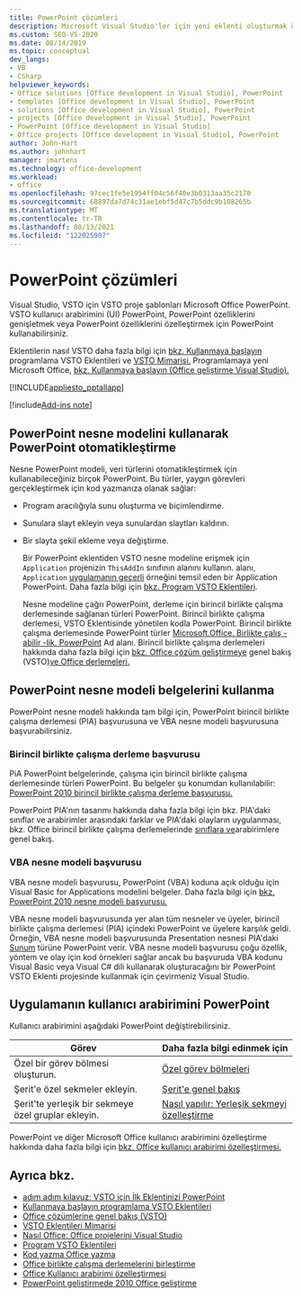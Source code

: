 ```yaml
---
title: PowerPoint çözümleri
description: Microsoft Visual Studio'ler için yeni eklenti oluşturmak üzere VSTO proje şablonları sağladığını PowerPoint.
ms.custom: SEO-VS-2020
ms.date: 08/14/2019
ms.topic: conceptual
dev_langs:
- VB
- CSharp
helpviewer_keywords:
- Office solutions [Office development in Visual Studio], PowerPoint
- templates [Office development in Visual Studio], PowerPoint
- solutions [Office development in Visual Studio], PowerPoint
- projects [Office development in Visual Studio], PowerPoint
- PowerPoint [Office development in Visual Studio]
- Office projects [Office development in Visual Studio], PowerPoint
author: John-Hart
ms.author: johnhart
manager: jmartens
ms.technology: office-development
ms.workload:
- office
ms.openlocfilehash: 97cec1fe5e1954ff04c56f40e3b0313aa35c2170
ms.sourcegitcommit: 68897da7d74c31ae1ebf5d47c7b5ddc9b108265b
ms.translationtype: MT
ms.contentlocale: tr-TR
ms.lasthandoff: 08/13/2021
ms.locfileid: "122025907"
---
```

# <a name="powerpoint-solutions"></a>PowerPoint çözümleri
  Visual Studio, VSTO için VSTO proje şablonları Microsoft Office PowerPoint. VSTO kullanıcı arabirimini (UI) PowerPoint, PowerPoint özelliklerini genişletmek veya PowerPoint özelliklerini özelleştirmek için PowerPoint kullanabilirsiniz.

 Eklentilerin nasıl VSTO daha fazla bilgi için [bkz. Kullanmaya başlayın](getting-started-programming-vsto-add-ins.md) programlama VSTO Eklentileri ve [VSTO Mimarisi.](architecture-of-vsto-add-ins.md) Programlamaya yeni Microsoft Office, [bkz. Kullanmaya başlayın &#40;Office geliştirme Visual Studio&#41;. ](getting-started-office-development-in-visual-studio.md)

 [!INCLUDE[appliesto_pptallapp](includes/appliesto-pptallapp-md.md)]

[!include[Add-ins note](includes/addinsnote.md)]

## <a name="automate-powerpoint-by-using-the-powerpoint-object-model"></a>PowerPoint nesne modelini kullanarak PowerPoint otomatikleştirme
 Nesne PowerPoint modeli, veri türlerini otomatikleştirmek için kullanabileceğiniz birçok PowerPoint. Bu türler, yaygın görevleri gerçekleştirmek için kod yazmanıza olanak sağlar:

- Program aracılığıyla sunu oluşturma ve biçimlendirme.

- Sunulara slayt ekleyin veya sunulardan slaytları kaldırın.

- Bir slayta şekil ekleme veya değiştirme.

  Bir PowerPoint eklentiden VSTO nesne modeline erişmek için `Application` projenizin `ThisAddIn` sınıfının alanını kullanın. alanı, `Application` [uygulamanın geçerli](/previous-versions/office/developer/office-2010/ff764034(v=office.14)) örneğini temsil eden bir Application PowerPoint. Daha fazla bilgi için [bkz. Program VSTO Eklentileri](programming-vsto-add-ins.md).

  Nesne modeline çağrı PowerPoint, derleme için birincil birlikte çalışma derlemesinde sağlanan türleri PowerPoint. Birincil birlikte çalışma derlemesi, VSTO Eklentisinde yönetilen kodla PowerPoint. Birincil birlikte çalışma derlemesinde PowerPoint türler [Microsoft.Office. Birlikte çalış -abilir -lik. PowerPoint](/previous-versions/office/developer/office-2010/ff763170(v=office.14)) Ad alanı. Birincil birlikte çalışma derlemeleri hakkında daha fazla bilgi için [bkz. Office çözüm geliştirmeye](office-solutions-development-overview-vsto.md) genel bakış &#40;VSTO&#41;[ve Office derlemeleri.](office-primary-interop-assemblies.md)

## <a name="use-the-powerpoint-object-model-documentation"></a><a name="WordOMDocumentation"></a>PowerPoint nesne modeli belgelerini kullanma
 PowerPoint nesne modeli hakkında tam bilgi için, PowerPoint birincil birlikte çalışma derlemesi (PIA) başvurusuna ve VBA nesne modeli başvurusuna başvurabilirsiniz.

### <a name="primary-interop-assembly-reference"></a>Birincil birlikte çalışma derleme başvurusu
 PiA PowerPoint belgelerinde, çalışma için birincil birlikte çalışma derlemesinde türleri PowerPoint. Bu belgeler şu konumdan kullanılabilir: [PowerPoint 2010 birincil birlikte çalışma derleme başvurusu.](office-primary-interop-assemblies.md)

 PowerPoint PIA'nın tasarımı hakkında daha fazla bilgi için bkz. PIA'daki sınıflar ve arabirimler arasındaki farklar ve PIA'daki olayların uygulanması, bkz. Office birincil birlikte çalışma derlemelerinde [sınıflara ve](/previous-versions/office/developer/office-2010/ff759900(v=office.14))arabirimlere genel bakış.

### <a name="vba-object-model-reference"></a>VBA nesne modeli başvurusu
 VBA nesne modeli başvurusu, PowerPoint (VBA) koduna açık olduğu için Visual Basic for Applications modelini belgeler. Daha fazla bilgi için [bkz. PowerPoint 2010 nesne modeli başvurusu.](/office/vba/api/overview/PowerPoint/object-model)

 VBA nesne modeli başvurusunda yer alan tüm nesneler ve üyeler, birincil birlikte çalışma derlemesi (PIA) içindeki PowerPoint ve üyelere karşılık geldi. Örneğin, VBA nesne modeli başvurusunda Presentation nesnesi PIA'daki [Sunum](/previous-versions/office/developer/office-2010/ff761925(v=office.14)) türüne PowerPoint verir. VBA nesne modeli başvurusu çoğu özellik, yöntem ve olay için kod örnekleri sağlar ancak bu başvuruda VBA kodunu Visual Basic veya Visual C# dili kullanarak oluşturacağını bir PowerPoint VSTO Eklenti projesinde kullanmak için çevirmeniz Visual Studio.

## <a name="customize-the-user-interface-of-powerpoint"></a>Uygulamanın kullanıcı arabirimini PowerPoint
 Kullanıcı arabirimini aşağıdaki PowerPoint değiştirebilirsiniz.

|Görev|Daha fazla bilgi edinmek için|
|----------|--------------------------|
|Özel bir görev bölmesi oluşturun.|[Özel görev bölmeleri](custom-task-panes.md)|
|Şerit'e özel sekmeler ekleyin.|[Şerit'e genel bakış](ribbon-overview.md)|
|Şerit'te yerleşik bir sekmeye özel gruplar ekleyin.|[Nasıl yapılır: Yerleşik sekmeyi özelleştirme](how-to-customize-a-built-in-tab.md)|

 PowerPoint ve diğer Microsoft Office kullanıcı arabirimini özelleştirme hakkında daha fazla bilgi için [bkz. Office kullanıcı arabirimi özelleştirmesi.](office-ui-customization.md)

## <a name="see-also"></a>Ayrıca bkz.
- [adım adım kılavuz: VSTO için İlk Eklentinizi PowerPoint](walkthrough-creating-your-first-vsto-add-in-for-powerpoint.md)
- [Kullanmaya başlayın programlama VSTO Eklentileri](getting-started-programming-vsto-add-ins.md)
- [Office çözümlerine genel bakış &#40;VSTO&#41;](office-solutions-development-overview-vsto.md)
- [VSTO Eklentileri Mimarisi](architecture-of-vsto-add-ins.md)
- [Nasıl Office: Office projelerini Visual Studio](how-to-create-office-projects-in-visual-studio.md)
- [Program VSTO Eklentileri](programming-vsto-add-ins.md)
- [Kod yazma Office yazma](writing-code-in-office-solutions.md)
- [Office birlikte çalışma derlemelerini birleştirme](office-primary-interop-assemblies.md)
- [Office Kullanıcı arabirimi özelleştirmesi](office-ui-customization.md)
- [PowerPoint geliştirmede 2010 Office geliştirme](/previous-versions/office/developer/office-2010/ff604967(v=office.14))
